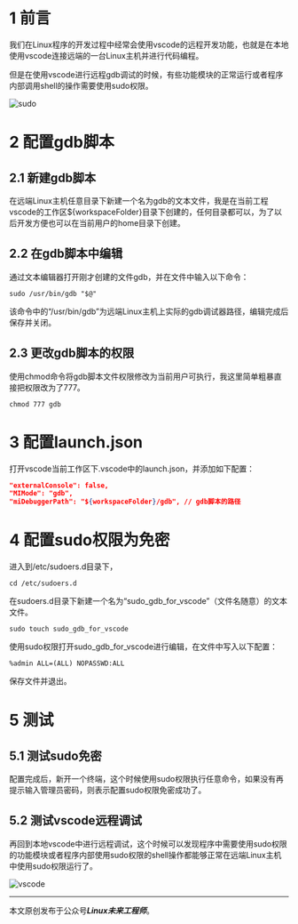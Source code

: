 # 1 前言
我们在Linux程序的开发过程中经常会使用vscode的远程开发功能，也就是在本地使用vscode连接远端的一台Linux主机并进行代码编程。

但是在使用vscode进行远程gdb调试的时候，有些功能模块的正常运行或者程序内部调用shell的操作需要使用sudo权限。

![sudo](https://img-blog.csdnimg.cn/4b28d50d5c254b028e919995e9e019ea.png#pic_center)

# 2 配置gdb脚本
## 2.1 新建gdb脚本
在远端Linux主机任意目录下新建一个名为gdb的文本文件，我是在当前工程vscode的工作区${workspaceFolder}目录下创建的，任何目录都可以，为了以后开发方便也可以在当前用户的home目录下创建。
## 2.2 在gdb脚本中编辑
通过文本编辑器打开刚才创建的文件gdb，并在文件中输入以下命令：
```shell
sudo /usr/bin/gdb "$@"
```
该命令中的“/usr/bin/gdb”为远端Linux主机上实际的gdb调试器路径，编辑完成后保存并关闭。

## 2.3 更改gdb脚本的权限
使用chmod命令将gdb脚本文件权限修改为当前用户可执行，我这里简单粗暴直接把权限改为了777。
```shell
chmod 777 gdb
```
# 3 配置launch.json
打开vscode当前工作区下.vscode中的launch.json，并添加如下配置：
```json
"externalConsole": false,
"MIMode": "gdb",
"miDebuggerPath": "${workspaceFolder}/gdb", // gdb脚本的路径
```

# 4 配置sudo权限为免密
进入到/etc/sudoers.d目录下，
```shell
cd /etc/sudoers.d
```
在sudoers.d目录下新建一个名为“sudo_gdb_for_vscode”（文件名随意）的文本文件。
```shell
sudo touch sudo_gdb_for_vscode
```
使用sudo权限打开sudo_gdb_for_vscode进行编辑，在文件中写入以下配置：
```shell
%admin ALL=(ALL) NOPASSWD:ALL
```
保存文件并退出。

# 5 测试
## 5.1 测试sudo免密
配置完成后，新开一个终端，这个时候使用sudo权限执行任意命令，如果没有再提示输入管理员密码，则表示配置sudo权限免密成功了。

## 5.2 测试vscode远程调试
再回到本地vscode中进行远程调试，这个时候可以发现程序中需要使用sudo权限的功能模块或者程序内部使用sudo权限的shell操作都能够正常在远端Linux主机中使用sudo权限运行了。

![vscode](https://img-blog.csdnimg.cn/6cc84438d42b499f9fc8a2aac2188ffc.jpeg#pic_center)

----

本文原创发布于公众号***Linux未来工程师***。